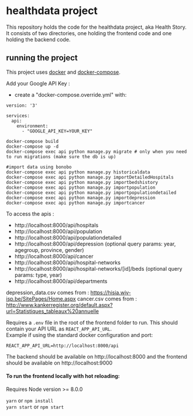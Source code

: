 # healthdata project
This repository holds the code for the healthdata project, aka Health Story. It consists of two directories, one holding the frontend code and one holding the backend code.

## running the project
This project uses [docker](https://docs.docker.com/install/) and  [docker-compose](https://docs.docker.com/compose/install/).

Add your Google API Key :
  - create a "docker-compose.override.yml" with:
  ```
  version: '3'

  services:
    api:
      environment:
        - "GOOGLE_API_KEY=YOUR_KEY"
  ```

```
docker-compose build
docker-compose up -d
docker-compose exec api python manage.py migrate # only when you need to run migrations (make sure the db is up)

#import data using bonobo
docker-compose exec api python manage.py historicaldata
docker-compose exec api python manage.py importDetailedHospitals
docker-compose exec api python manage.py importbedshistory
docker-compose exec api python manage.py importpopulation
docker-compose exec api python manage.py importpopulationdetailed
docker-compose exec api python manage.py importdepression
docker-compose exec api python manage.py importcancer
```

To access the apis :
* http://localhost:8000/api/hospitals
* http://localhost:8000/api/population
* http://localhost:8000/api/populationdetailed
* http://localhost:8000/api/depression (optional query params: year, agegroup, province, gender)
* http://localhost:8000/api/cancer
* http://localhost:8000/api/hospital-networks
* http://localhost:8000/api/hospital-networks/[id]/beds (optional query params: type, year)
* http://localhost:8000/api/departments

depression_data.csv comes from : https://hisia.wiv-isp.be/SitePages/Home.aspx
cancer.csv comes from : http://www.kankerregister.org/default.aspx?url=Statistiques_tableaux%20annuelle

Requires a `.env` file in the root of the frontend folder to run. This should contain your API URL as `REACT_APP_API_URL`.  
Example if using the standard docker configuration and port:
```
REACT_APP_API_URL=http://localhost:8000/api
```

The backend should be available on http://localhost:8000 and the frontend should be available on http://localhost:9000

#### To run the frontend locally with hot reloading:

Requires Node version >= 8.0.0

`yarn` or `npm install`  
`yarn start` or `npm start`
